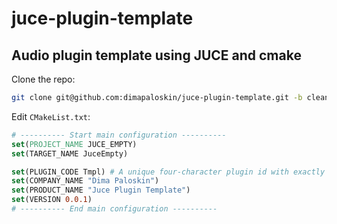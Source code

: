 # juce-plugin-template

Audio plugin template using JUCE and cmake
---
Clone the repo:

```bash
git clone git@github.com:dimapaloskin/juce-plugin-template.git -b clean-start my-new-awesome-audio-plugin
```

Edit `CMakeList.txt`:
```cmake
# ---------- Start main configuration ----------
set(PROJECT_NAME JUCE_EMPTY)
set(TARGET_NAME JuceEmpty)

set(PLUGIN_CODE Tmpl) # A unique four-character plugin id with exactly one upper-case character
set(COMPANY_NAME "Dima Paloskin")
set(PRODUCT_NAME "Juce Plugin Template")
set(VERSION 0.0.1)
# ---------- End main configuration ----------
```
